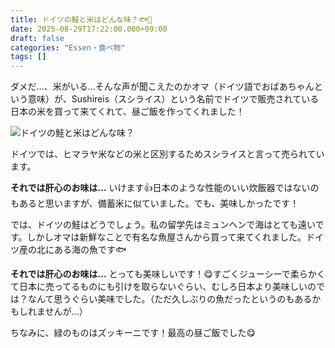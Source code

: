 ```yaml
---
title: ドイツの鮭と米はどんな味？🐟🍚
date: 2025-08-29T17:22:00.000+09:00
draft: false
categories: "Essen・食べ物"
tags: []
---
```

ダメだ…、米がいる…そんな声が聞こえたのかオマ（ドイツ語でおばあちゃんという意味）が、Sushireis（スシライス）という名前でドイツで販売されている日本の米を買って来てくれて、昼ご飯を作ってくれました！

![ドイツの鮭と米はどんな味？](/images/uploads/img_20250828_131234053.jpg)

ドイツでは、ヒマラヤ米などの米と区別するためスシライスと言って売られています。

**それでは肝心のお味は…** いけます👍日本のような性能のいい炊飯器ではないのもあると思いますが、備蓄米に似ていました。でも、美味しかったです！

では、ドイツの鮭はどうでしょう。私の留学先はミュンヘンで海はとても遠いです。しかしオマは新鮮なことで有名な魚屋さんから買って来てくれました。ドイツ産の北にある海の魚です🐟

**それでは肝心のお味は…** とっても美味しいです！😋すごくジューシーで柔らかくて日本に売ってるものにも引けを取らないぐらい、むしろ日本より美味しいのでは？なんて思うぐらい美味でした。（ただ久しぶりの魚だったというのもあるかもしれませんが…）

ちなみに、緑のものはズッキーニです！最高の昼ご飯でした😋

